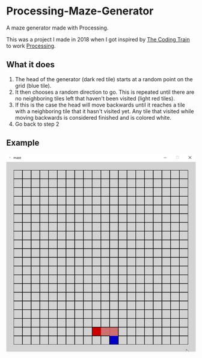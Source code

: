 # Processing-Maze-Generator

A maze generator made with Processing.

This was a project I made in 2018 when I got inspired by [The Coding Train](https://www.youtube.com/@TheCodingTrain/videos) to work [Processing](https://processing.org/).

## What it does

1. The head of the generator (dark red tile) starts at a random point on the grid (blue tile).
2. It then chooses a random direction to go. This is repeated until there are no neighboring tiles left that haven't been visited (light red tiles).
3. If this is the case the head will move backwards until it reaches a tile with a neighboring tile that it hasn't visited yet. Any tile that visited while moving backwards is considered finished and is colored white.
4. Go back to step 2

## Example

![example](maze.gif)
